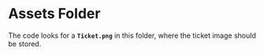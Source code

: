 # Assets Folder

The code looks for a **`Ticket.png`** in this folder, where the ticket image should be stored.
